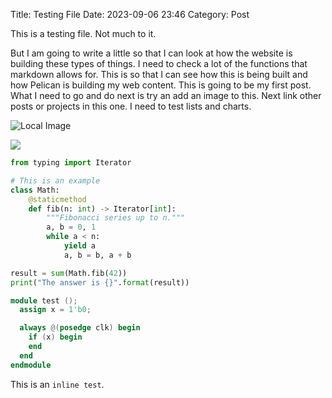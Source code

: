 Title: Testing File
Date: 2023-09-06 23:46
Category: Post

This is a testing file. Not much to it.

But I am going to write a little so that I can look at how the website is building these types of things. I need to check a lot of the functions that markdown allows for. This is so that I can see how this is being built and how Pelican is building my web content. This is going to be my first post. What I need to go and do next is try an add an image to this. Next link other posts or projects in this one. I need to test lists and charts.


![Local Image]({attach}/repo/assets/gigachad.png)

<img class="center" src="{attach}/repo/assets/gigachad.png" style="max-width: 90%;" ></img>


``` python
from typing import Iterator

# This is an example
class Math:
    @staticmethod
    def fib(n: int) -> Iterator[int]:
        """Fibonacci series up to n."""
        a, b = 0, 1
        while a < n:
            yield a
            a, b = b, a + b

result = sum(Math.fib(42))
print("The answer is {}".format(result))
```

``` verilog
module test ();
  assign x = 1'b0;

  always @(posedge clk) begin
    if (x) begin
    end
  end
endmodule
```

This is an `inline test`.


